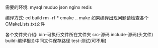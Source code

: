 需要的环境:
mysql
muduo
json
nginx
redis

编译方式:
cd build
rm -rf *
cmake ..
make
如果编译出现问题请检查各个CMakeLists.txt文件

各个文件夹介绍:
bin-可执行文件所在文件夹
src-源码
include-源码(头文件)
build-编译相关中间文件保存路径
test-测试(可不用)
